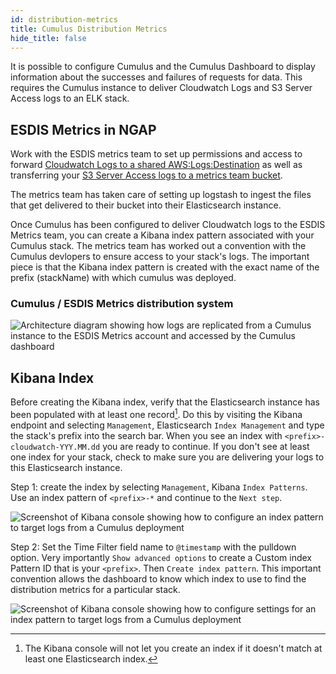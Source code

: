 ```yaml
---
id: distribution-metrics
title: Cumulus Distribution Metrics
hide_title: false
---
```


It is possible to configure Cumulus and the Cumulus Dashboard to display information about the successes and failures of requests for data.  This requires the Cumulus instance to deliver Cloudwatch Logs and S3 Server Access logs to an ELK stack.

## ESDIS Metrics in NGAP

Work with the ESDIS metrics team to set up permissions and access to forward [Cloudwatch Logs to a shared AWS:Logs:Destination](../additional-deployment-options/cloudwatch-logs-delivery) as well as transferring your [S3 Server Access logs to a metrics team bucket](../additional-deployment-options/share-s3-access-logs).

The metrics team has taken care of setting up logstash to ingest the files that get delivered to their bucket into their Elasticsearch instance.

Once Cumulus has been configured to deliver Cloudwatch logs to the ESDIS Metrics team, you can create a Kibana index pattern associated with your Cumulus stack.  The metrics team has worked out a convention with the Cumulus devlopers to ensure access to your stack's logs.  The important piece is that the Kibana index pattern is created with the exact name of the prefix (stackName) with which cumulus was deployed.

### Cumulus / ESDIS Metrics distribution system

![Architecture diagram showing how logs are replicated from a Cumulus instance to the ESDIS Metrics account and accessed by the Cumulus dashboard](assets/AWS-Cross-account-log-delivery-and-metrics.png)

## Kibana Index

Before creating the Kibana index, verify that the Elasticsearch instance has been populated with at least one record[^1].  Do this by visiting the Kibana endpoint and selecting `Management`, Elasticsearch `Index Management` and type the stack's prefix into the search bar.  When you see an index with `<prefix>-cloudwatch-YYY.MM.dd` you are ready to continue.  If you don't see at least one index for your stack, check to make sure you are delivering your logs to this Elasticsearch instance.

Step 1: create the index by selecting `Management`, Kibana `Index Patterns`.  Use an index pattern of `<prefix>-*` and continue to the `Next step`.

![Screenshot of Kibana console showing how to configure an index pattern to target logs from a Cumulus deployment](assets/kibana-step1.png)

Step 2: Set the Time Filter field name to `@timestamp` with the pulldown option. Very importantly `Show advanced options` to create a Custom index Pattern ID that is your `<prefix>`.  Then `Create index pattern`. This important convention allows the dashboard to know which index to use to find the distribution metrics for a particular stack.

![Screenshot of Kibana console showing how to configure settings for an index pattern to target logs from a Cumulus deployment](assets/kibana-step2.png)

[^1]: The Kibana console will not let you create an index if it doesn't match at least one Elasticsearch index.
